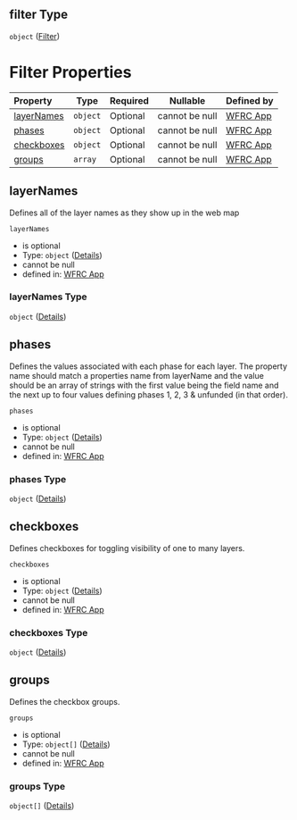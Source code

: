 ## filter Type

`object` ([Filter](config-properties-tab-infos-tab-info-properties-filter.md))

# Filter Properties

| Property                  | Type     | Required | Nullable       | Defined by                                                                                                                                                                                                                                  |
| :------------------------ | -------- | -------- | -------------- | :------------------------------------------------------------------------------------------------------------------------------------------------------------------------------------------------------------------------------------------ |
| [layerNames](#layerNames) | `object` | Optional | cannot be null | [WFRC App](config-properties-tab-infos-tab-info-properties-filter-properties-layernames.md "https&#x3A;//wfrc.org/wasatch-choice-map/config.schema.json#/properties/tabInfos/additionalProperties/properties/filter/properties/layerNames") |
| [phases](#phases)         | `object` | Optional | cannot be null | [WFRC App](config-properties-tab-infos-tab-info-properties-filter-properties-phases.md "https&#x3A;//wfrc.org/wasatch-choice-map/config.schema.json#/properties/tabInfos/additionalProperties/properties/filter/properties/phases")         |
| [checkboxes](#checkboxes) | `object` | Optional | cannot be null | [WFRC App](config-properties-tab-infos-tab-info-properties-filter-properties-checkboxes.md "https&#x3A;//wfrc.org/wasatch-choice-map/config.schema.json#/properties/tabInfos/additionalProperties/properties/filter/properties/checkboxes") |
| [groups](#groups)         | `array`  | Optional | cannot be null | [WFRC App](config-properties-tab-infos-tab-info-properties-filter-properties-groups.md "https&#x3A;//wfrc.org/wasatch-choice-map/config.schema.json#/properties/tabInfos/additionalProperties/properties/filter/properties/groups")         |

## layerNames

Defines all of the layer names as they show up in the web map


`layerNames`

-   is optional
-   Type: `object` ([Details](config-properties-tab-infos-tab-info-properties-filter-properties-layernames.md))
-   cannot be null
-   defined in: [WFRC App](config-properties-tab-infos-tab-info-properties-filter-properties-layernames.md "https&#x3A;//wfrc.org/wasatch-choice-map/config.schema.json#/properties/tabInfos/additionalProperties/properties/filter/properties/layerNames")

### layerNames Type

`object` ([Details](config-properties-tab-infos-tab-info-properties-filter-properties-layernames.md))

## phases

Defines the values associated with each phase for each layer. The property name should match a properties name from layerName and the value should be an array of strings with the first value being the field name and the next up to four values defining phases 1, 2, 3 & unfunded (in that order).


`phases`

-   is optional
-   Type: `object` ([Details](config-properties-tab-infos-tab-info-properties-filter-properties-phases.md))
-   cannot be null
-   defined in: [WFRC App](config-properties-tab-infos-tab-info-properties-filter-properties-phases.md "https&#x3A;//wfrc.org/wasatch-choice-map/config.schema.json#/properties/tabInfos/additionalProperties/properties/filter/properties/phases")

### phases Type

`object` ([Details](config-properties-tab-infos-tab-info-properties-filter-properties-phases.md))

## checkboxes

Defines checkboxes for toggling visibility of one to many layers.


`checkboxes`

-   is optional
-   Type: `object` ([Details](config-properties-tab-infos-tab-info-properties-filter-properties-checkboxes.md))
-   cannot be null
-   defined in: [WFRC App](config-properties-tab-infos-tab-info-properties-filter-properties-checkboxes.md "https&#x3A;//wfrc.org/wasatch-choice-map/config.schema.json#/properties/tabInfos/additionalProperties/properties/filter/properties/checkboxes")

### checkboxes Type

`object` ([Details](config-properties-tab-infos-tab-info-properties-filter-properties-checkboxes.md))

## groups

Defines the checkbox groups.


`groups`

-   is optional
-   Type: `object[]` ([Details](config-properties-tab-infos-tab-info-properties-filter-properties-groups-items.md))
-   cannot be null
-   defined in: [WFRC App](config-properties-tab-infos-tab-info-properties-filter-properties-groups.md "https&#x3A;//wfrc.org/wasatch-choice-map/config.schema.json#/properties/tabInfos/additionalProperties/properties/filter/properties/groups")

### groups Type

`object[]` ([Details](config-properties-tab-infos-tab-info-properties-filter-properties-groups-items.md))
